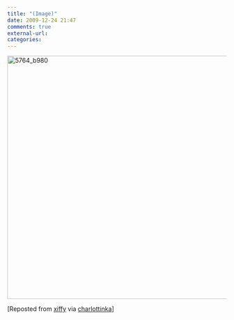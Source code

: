 ```yaml
---
title: "(Image)"
date: 2009-12-24 21:47
comments: true
external-url:
categories:
---
```

[<img src="http://4.asset.soup.io/asset/0600/5764_b980.jpeg" width="800" height="557" alt="5764_b980" />][1]

[Reposted from [xiffy][2] via [charlottinka][3]]

  [1]: http://www.modelmayhem.com/pic.php?pic_id=49a73d8934aac&date=2009-02-26%2017:10:34&id=1029978&pid=10918935&the_count=7&group_id=&ua=
  [2]: http://xiffy.soup.io/post/38876008/Image
  [3]: http://charlottinka.soup.io/post/38963202/Image
